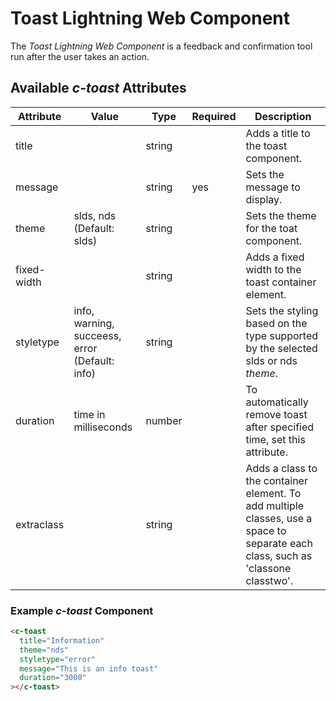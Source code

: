 # Toast Lightning Web Component

The _Toast Lightning Web Component_ is a feedback and confirmation tool run after the user takes an action.

## Available _c-toast_ Attributes

| Attribute   | Value                                          | Type   | Required | Description                                                                                                                      |
| ----------- | ---------------------------------------------- | ------ | -------- | -------------------------------------------------------------------------------------------------------------------------------- |
| title       |                                                | string |          | Adds a title to the toast component.                                                                                             |
| message     |                                                | string | yes      | Sets the message to display.                                                                                                     |
| theme       | slds, nds (Default: slds)                      | string |          | Sets the theme for the toat component.                                                                                           |
| fixed-width |                                                | string |          | Adds a fixed width to the toast container element.                                                                               |
| styletype   | info, warning, succeess, error (Default: info) | string |          | Sets the styling based on the type supported by the selected slds or nds _theme_.                                                |
| duration    | time in milliseconds                           | number |          | To automatically remove toast after specified time, set this attribute.                                                          |
| extraclass  |                                                | string |          | Adds a class to the container element. To add multiple classes, use a space to separate each class, such as 'classone classtwo'. |

### Example _c-toast_ Component

```html
<c-toast
  title="Information"
  theme="nds"
  styletype="error"
  message="This is an info toast"
  duration="3000"
></c-toast>
```
